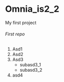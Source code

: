 # Omnia_is2_2
My first project
###### First repo
1. Asd1
2. Asd2
3. Asd3
   - subasd3_1
   - subasd3_2
4. asd4
